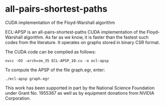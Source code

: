 # all-pairs-shortest-paths
CUDA implementation of the Floyd-Warshall algorithm


ECL-APSP is an all-pairs-shortest-paths CUDA implementation of the Floyd-Warshall algorithm. As far as we know, it is faster than the fastest such codes from the literature. It operates on graphs stored in binary CSR format.

The CUDA code can be compiled as follows:
```
nvcc -O3 -arch=sm_35 ECL-APSP_10.cu -o ecl-apsp
```

To compute the APSP of the file graph.egr, enter:
```
./ecl-apsp graph.egr
```
This work has been supported in part by the National Science Foundation under Grant No. 1955367 as well as by equipment donations from NVIDIA Corporation.
